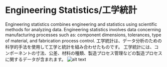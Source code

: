 # Engineering Statistics/工学統計
Engineering statistics combines engineering and statistics using scientific methods for analyzing data. Engineering statistics involves data concerning manufacturing processes such as: component dimensions, tolerances, type of material, and fabrication process control.
工学統計は、データ分析のための科学的手法を使用して工学と統計を組み合わせたものです。 工学統計には、コンポーネントの寸法、公差、材料の種類、製造プロセス管理などの製造プロセスに関するデータが含まれます。
![alt text](https://upload.wikimedia.org/wikipedia/commons/thumb/4/40/Fisher_iris_versicolor_sepalwidth.svg/800px-Fisher_iris_versicolor_sepalwidth.svg.png?20130407084003)
